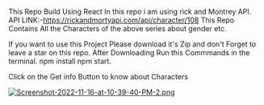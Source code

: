 This Repo Build Using React
In this repo i am using rick and Montrey API.
API LINK:-https://rickandmortyapi.com/api/character/108
This Repo Contains All the Characters of the above series about gender etc.

If you want to use this Project Please download it's Zip and don't Forget to leave a star on this repo.
After Downloading 
Run this Commmands in the terminal.
npm install
npm start.

Click on the Get info Button to know about Characters

[![Screenshot-2022-11-16-at-10-39-40-PM-2.png](https://i.postimg.cc/G3JWCZw8/Screenshot-2022-11-16-at-10-39-40-PM-2.png)](https://postimg.cc/pyrGQcdR)